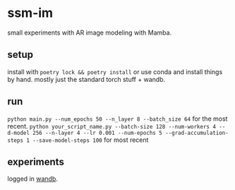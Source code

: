 # ssm-im
small experiments with AR image modeling with Mamba.

## setup
install with `poetry lock && poetry install` or use conda and install things by hand.
mostly just the standard torch stuff + wandb.

## run
`python main.py --num_epochs 50 --n_layer 8 --batch_size 64` for the most recent.
`python your_script_name.py --batch-size 128 --num-workers 4 --d-model 256 --n-layer 4 --lr 0.001 --num-epochs 5 --grad-accumulation-steps 1 --save-model-steps 100` for most recent

## experiments
logged in [wandb](https://wandb.ai/chiu-justin-t/ssm-cifar-tokenized).
